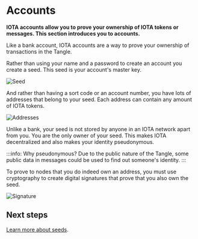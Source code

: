 # Accounts

**IOTA accounts allow you to prove your ownership of IOTA tokens or messages. This section introduces you to accounts.**

Like a bank account, IOTA accounts are a way to prove your ownership of transactions in the Tangle.

Rather than using your name and a password to create an account you create a seed. This seed is your account's master key. 

![Seed](/Users/charlesthompson/documentation/getting-started/1.2/images/seed.png)

And rather than having a sort code or an account number, you have lots of addresses that belong to your seed. Each address can contain any amount of IOTA tokens.

![Addresses](/Users/charlesthompson/documentation/getting-started/1.2/images/addresses.png)

Unlike a bank, your seed is not stored by anyone in an IOTA network apart from you. You are the only owner of your seed. This makes IOTA decentralized and also makes your identity pseudonymous.

:::info: Why pseudonymous?
Due to the public nature of the Tangle, some public data in messages could be used to find out someone's identity.
:::

To prove to nodes that you do indeed own an address, you must use cryptography to create digital signatures that prove that you also own the seed.

![Signature](/Users/charlesthompson/documentation/getting-started/1.2/images/signature.png)

## Next steps

[Learn more about seeds](../accounts/seeds.md).